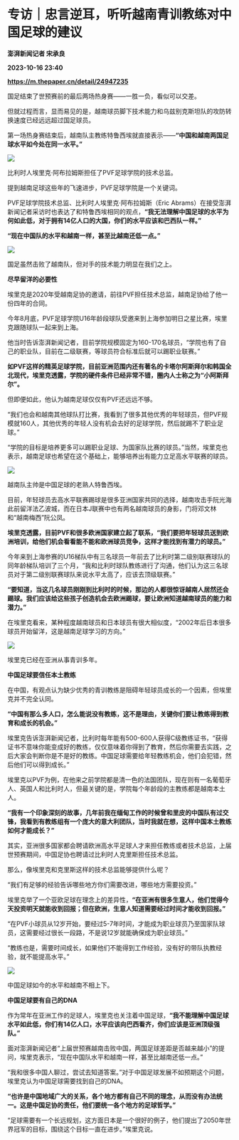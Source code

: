 # 专访｜忠言逆耳，听听越南青训教练对中国足球的建议
**澎湃新闻记者 宋承良**

**2023-10-16 23:40**

**https://m.thepaper.cn/detail/24947235**

国足结束了世预赛前的最后两场热身赛——一胜一负，看似可以交差。

但就过程而言，显而易见的是，越南球员脚下技术能力和乌兹别克斯坦队的攻防转换速度已经远远超过国足球员。

第一场热身赛结束后，越南队主教练特鲁西埃就直接表示——**“中国和越南两国足球水平如今处在同一水平。”**

![](https://imagecloud.thepaper.cn/thepaper/image/274/329/932.jpg)

比利时人埃里克·阿布拉姆斯担任了PVF足球学院的技术总监。

提到越南足球这些年的飞速进步，PVF足球学院是一个关键词。

PVF足球学院技术总监、比利时人埃里克·阿布拉姆斯（Eric Abrams）在接受澎湃新闻记者采访时也表达了和特鲁西埃相同的观点，**“我无法理解中国足球的水平为何如此低，对于拥有14亿人口的大国，你们的水平应该和巴西队一样。”**

**“现在中国队的水平和越南一样，甚至比越南还低一点。”**

![](https://imagecloud.thepaper.cn/thepaper/image/274/333/766.jpg)

国足虽然击败了越南队，但对手的技术能力明显在我们之上。

**尽早留洋的必要性**

埃里克是2020年受越南足协的邀请，前往PVF担任技术总监，越南足协给了他一份四年的合同。

今年8月底，PVF足球学院U16年龄段球队受邀来到上海参加明日之星比赛，埃里克跟随球队一起来到上海。

他当时告诉澎湃新闻记者，目前学院规模固定为160-170名球员，“学院也有了自己的职业队，目前在二级联赛，等球员符合标准后就可以踢职业联赛。”

**如PVF这样的精英足球学院，目前亚洲范围内还有著名的卡塔尔阿斯拜尔和韩国全北现代，埃里克透露，学院的硬件条件已经非常不错，圈内人士称之为“小阿斯拜尔”。**

但即便如此，他认为越南足球仅仅有PVF还远远不够。

“我们也会和越南其他球队打比赛，我看到了很多其他优秀的年轻球员，但PVF规模就160人，其他优秀的年轻人没有机会去好的足球学院，然后就踢不了职业足球。”

“学院的目标是培养更多可以踢职业足球、为国家队比赛的球员。”当然，埃里克也表示，越南足球也希望在这个基础上，能够培养出有能力立足高水平联赛的球员。

![](https://imagecloud.thepaper.cn/thepaper/image/274/333/765.jpg)

越南队主帅是中国足球的老熟人特鲁西埃。

目前，年轻球员去高水平联赛踢球是很多亚洲国家共同的选择，越南攻击手阮光海此前留洋法乙波城，而在日本J联赛中也有两名越南球员的身影，门将邓文林和“越南梅西”阮公凤。

**埃里克透露，目前PVF和很多欧洲国家建立起了联系，“我们要把年轻球员送到欧洲培训，给他们机会看看能不能和欧洲球员竞争，这样才能找到有潜力的球员。”**

今年来到上海参赛的U16梯队中有三名球员一年前去了比利时第二级别联赛球队的同年龄梯队培训了三个月，“我和比利时球队教练进行了沟通，他们认为这三名球员对于第二级别联赛球队来说水平太高了，应该去顶级联赛。”

**“要知道，当这几名球员刚刚到比利时的时候，那边的人都很惊讶越南人居然还会踢球。我们应该给这些孩子创造机会去欧洲踢球，要让欧洲知道越南球员的能力和潜力。”**

在埃里克看来，某种程度越南球员和日本球员有很大相似度，“2002年后日本很多球员开始留洋，这是越南足球学习的方向。”

![](https://imagecloud.thepaper.cn/thepaper/image/274/329/933.jpg)

埃里克已经在亚洲从事青训多年。

**中国足球要信任本土教练**

在中国，有观点认为缺少优秀的青训教练是阻碍年轻球员成长的一个因素，但埃里克并不完全认同。

**“中国有那么多人口，怎么能说没有教练，这不是理由，关键你们要让教练得到教育和成长的机会。”**

埃里克告诉澎湃新闻记者，比利时每年能有500-600人获得C级教练证书，“获得证书不意味你能变成好的教练，仅仅意味着你得到了教育，然后你需要去实践，之后大家会判断你是不是好的教练。中国足球需要给年轻教练机会，他们会犯错，然后他们可以得到成长。”

埃里克以PVF为例，在他来之前学院都是清一色的法国团队，现在则有一名葡萄牙人、英国人和比利时人，但最关键的是，学院每个年龄段的主教练都是越南本土人。

**“我有一个印象深刻的故事，几年前我在缅甸工作的时候曾和里皮的中国队有过交锋，我看到有教练组有一个庞大的意大利团队，当时我就在想，这样中国本土教练如何才能成长？”**

其实，亚洲很多国家都会聘请欧洲高水平足球人才来担任教练或者技术总监，上届世预赛期间，中国足协也聘请过比利时人克里斯担任技术总监。

那么，像埃里克和克里斯这样的技术总监能够提供什么呢？

“我们有足够的经验告诉哪些地方你们需要改进，哪些地方需要投资。”

埃里克举了一个亚欧足球在理念上的差异性，**“在亚洲有很多生意人，他们觉得今天投资明天就能收到回报；但在欧洲，生意人知道需要经过时间才能收到回报。”**

“在PVF小球员从12岁开始，要经过5-7年时间，才能成为职业球员乃至国家队球员，这需要经过很长一段路，不是说12岁就能确保成为职业球员。”

“教练也是，需要时间成长，如果他们不能得到工作经验，没有好的带队执教经验，就不能提高水平。”

![](https://imagecloud.thepaper.cn/thepaper/image/274/333/762.jpg)

中国足球如今的水平和越南不相上下。

**中国足球要有自己的DNA**

作为常年在亚洲工作的足球人，埃里克也关注着中国足球，**“我不能理解中国足球水平如此低，你们有14亿人口，水平应该向巴西看齐，你们应该是亚洲顶级强队。”**

面对澎湃新闻记者“上届世预赛越南击败中国，两国足球差距是否越来越小”的提问，埃里克表示，“现在中国队水平和越南一样，甚至比越南还低一点。”

“我和很多中国人聊过，尝试去知道答案。”对于中国足球发展不如预期这个问题，埃里克认为中国足球需要找到自己的DNA。

**“也许是中国地域广大的关系，各个地方都有自己不同的理念，从而没有办法统一。这是中国足协的责任，他们要统一各个地方的足球哲学。”**

“足球需要有一个长远规划，这方面日本是一个很好的例子，他们提出了2050年世界冠军的目标，围绕这个目标一直在进步。”埃里克说。